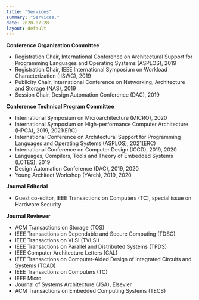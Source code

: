 ```yaml
---
title: "Services"
summary: "Services."
date: 2020-07-28
layout: default
---
```



**Conference Organization Committee**

* Registration Chair, International Conference on Architectural Support for Programming Languages and Operating Systems (ASPLOS), 2019
* Registration Chair, IEEE International Symposium on Workload Characterization (IISWC), 2019
* Publicity Chair, International Conference on Networking, Architecture and Storage (NAS), 2019
* Session Chair, Design Automation Conference (DAC), 2019

**Conference Technical Program Committee**

* International Symposium on Microarchitecture (MICRO), 2020
* International Symposium on High-performance Computer Architecture (HPCA), 2019, 2021(ERC) 
* International Conference on Architectural Support for  Programming Languages and Operating Systems (ASPLOS), 2021(ERC) 
* International Conference on Computer Design (ICCD), 2019, 2020
* Languages, Compilers, Tools and Theory of Embedded Systems (LCTES), 2019
* Design Automation Conference (DAC), 2019, 2020
* Young Architect Workshop (YArch), 2019, 2020

**Journal Editorial**

* Guest co-editor, IEEE Transactions on Computers (TC), special issue on Hardware Security

**Journal Reviewer**

* ACM Transactions on Storage (TOS)
* IEEE Transactions on Dependable and Secure Computing (TDSC)
* IEEE Transactions on VLSI (TVLSI)
* IEEE Transactions on Parallel and Distributed Systems (TPDS)
* IEEE Computer Architecture Letters (CAL)
* IEEE Transactions on Computer-Aided Design of Integrated Circuits and Systems (TCAD)
* IEEE Transactions on Computers (TC)
* IEEE Micro
* Journal of Systems Architecture (JSA), Elsevier
* ACM Transactions on Embedded Computing Systems (TECS)
